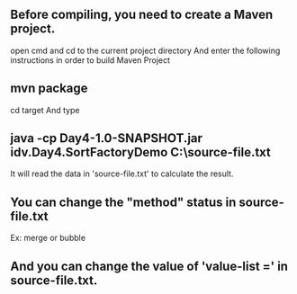 Before compiling, you need to create a Maven project.
--

open cmd and cd to the current project directory And enter the following instructions in order to build Maven Project

  mvn package
  --

cd target  And type

  java -cp Day4-1.0-SNAPSHOT.jar idv.Day4.SortFactoryDemo C:\source-file.txt
  --

It will read the data in 'source-file.txt' to calculate the result.

You can change the "method" status in source-file.txt
--

Ex: merge or bubble

And you can change the value of 'value-list =' in source-file.txt.
--

